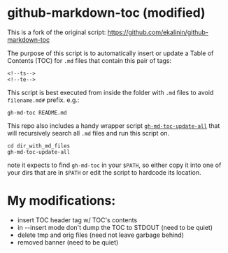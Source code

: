 # github-markdown-toc (modified)


This is a fork of the original script: https://github.com/ekalinin/github-markdown-toc

The purpose of this script is to automatically insert or update a Table of Contents (TOC) for `.md` files that contain this pair of tags:
```
<!--ts-->
<!--te-->
```

This script is best executed from inside the folder with `.md` files to avoid `filename.md#` prefix. e.g.:

```
gh-md-toc README.md
```

This repo also includes a handy wrapper script [`gh-md-toc-update-all`](gh-md-toc-update-all) that will recursively search all `.md` files and run this script on.

```
cd dir_with_md_files
gh-md-toc-update-all
```
note it expects to find `gh-md-toc` in your `$PATH`, so either copy it into one of your dirs that are in `$PATH` or edit the script to hardcode its location.

# My modifications:

- insert TOC header tag w/ TOC's contents
- in --insert mode don't dump the TOC to STDOUT (need to be quiet)
- delete tmp and orig files (need not leave garbage behind)
- removed banner (need to be quiet)
